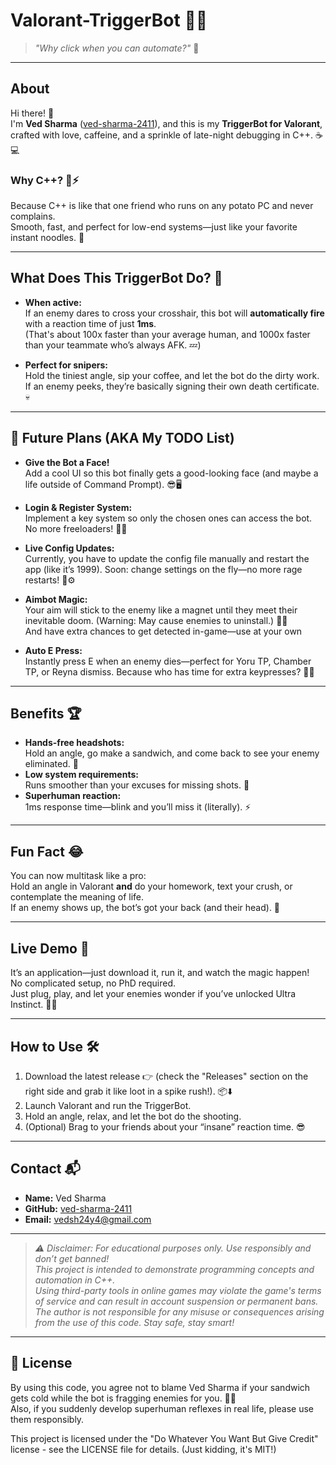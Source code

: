 # Valorant-TriggerBot 🎯🤖

> _"Why click when you can automate?"_ 🚀

---

## About

Hi there! 👋  
I'm **Ved Sharma** ([ved-sharma-2411](https://github.com/ved-sharma-2411)), and this is my **TriggerBot for Valorant**, crafted with love, caffeine, and a sprinkle of late-night debugging in C++. ☕💻

### Why C++? 🥔⚡

Because C++ is like that one friend who runs on any potato PC and never complains.  
Smooth, fast, and perfect for low-end systems—just like your favorite instant noodles. 🍜

---

## What Does This TriggerBot Do? 🔫

- **When active:**  
  If an enemy dares to cross your crosshair, this bot will **automatically fire** with a reaction time of just **1ms**.  
  (That's about 100x faster than your average human, and 1000x faster than your teammate who’s always AFK. 💤)

- **Perfect for snipers:**  
  Hold the tiniest angle, sip your coffee, and let the bot do the dirty work.  
  If an enemy peeks, they’re basically signing their own death certificate. 💀

---

## 🎯 Future Plans (AKA My TODO List)

- **Give the Bot a Face!**  
  Add a cool UI so this bot finally gets a good-looking face (and maybe a life outside of Command Prompt). 😎🖥️

- **Login & Register System:**  
  Implement a key system so only the chosen ones can access the bot. No more freeloaders! 🔑🚪

- **Live Config Updates:**  
  Currently, you have to update the config file manually and restart the app (like it’s 1999). Soon: change settings on the fly—no more rage restarts! 🔄⚙️

- **Aimbot Magic:**  
  Your aim will stick to the enemy like a magnet until they meet their inevitable doom. (Warning: May cause enemies to uninstall.) 🧲🎯  
  And have extra chances to get detected in-game—use at your own

- **Auto E Press:**  
  Instantly press E when an enemy dies—perfect for Yoru TP, Chamber TP, or Reyna dismiss. Because who has time for extra keypresses? 🤖✨

---

## Benefits 🏆

- **Hands-free headshots:**  
  Hold an angle, go make a sandwich, and come back to see your enemy eliminated. 🥪
- **Low system requirements:**  
  Runs smoother than your excuses for missing shots. 🥲
- **Superhuman reaction:**  
  1ms response time—blink and you’ll miss it (literally). ⚡

---

## Fun Fact 😂

You can now multitask like a pro:  
Hold an angle in Valorant **and** do your homework, text your crush, or contemplate the meaning of life.  
If an enemy shows up, the bot’s got your back (and their head). 🧠

---

## Live Demo 🚦

It’s an application—just download it, run it, and watch the magic happen!  
No complicated setup, no PhD required.  
Just plug, play, and let your enemies wonder if you’ve unlocked Ultra Instinct. 🥷✨

---

## How to Use 🛠️

1. Download the latest release 👉 (check the "Releases" section on the right side and grab it like loot in a spike rush!). 📦⬇️
2. Launch Valorant and run the TriggerBot.
3. Hold an angle, relax, and let the bot do the shooting.
4. (Optional) Brag to your friends about your “insane” reaction time. 😎

---

## Contact 📬

- **Name:** Ved Sharma
- **GitHub:** [ved-sharma-2411](https://github.com/ved-sharma-2411)
- **Email:** vedsh24y4@gmail.com

---

> _⚠️ Disclaimer: For educational purposes only. Use responsibly and don’t get banned!  
> This project is intended to demonstrate programming concepts and automation in C++.  
> Using third-party tools in online games may violate the game's terms of service and can result in account suspension or permanent bans.  
> The author is not responsible for any misuse or consequences arising from the use of this code. Stay safe, stay smart!_

---

## 📝 License

By using this code, you agree not to blame Ved Sharma if your sandwich gets cold while the bot is fragging enemies for you. 🥪💥  
Also, if you suddenly develop superhuman reflexes in real life, please use them responsibly.

This project is licensed under the "Do Whatever You Want But Give Credit" license - see the LICENSE file for details. (Just kidding, it's MIT!)
